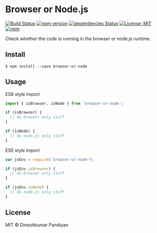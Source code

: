 # Browser or Node.js
[![Build Status](https://travis-ci.org/flexdinesh/browser-or-node.svg?branch=master)](https://travis-ci.org/flexdinesh/browser-or-node)
[![npm version](https://badge.fury.io/js/browser-or-node.svg)](https://www.npmjs.com/package/browser-or-node)
[![dependencies Status](https://david-dm.org/flexdinesh/browser-or-node/status.svg)](https://david-dm.org/flexdinesh/browser-or-node)
[![License: MIT](https://img.shields.io/badge/License-MIT-blue.svg)](https://opensource.org/licenses/MIT)
[![npm](https://img.shields.io/npm/dt/browser-or-node.svg)](https://www.npmjs.com/package/browser-or-node)

Check whether the code is running in the browser or node.js runtime.

## Install

```
$ npm install --save browser-or-node
```

## Usage

ES6 style import
```js
import { isBrowser, isNode } from 'browser-or-node';

if (isBrowser) {
  // do browser only stuff
}

if (isNode) {
  // do node.js only stuff
}

```
ES5 style import
```js
var jsEnv = require('browser-or-node');

if (jsEnv.isBrowser) {
  // do browser only stuff
}

if (jsEnv.isNode) {
  // do node.js only stuff
}

```

## License

MIT © Dineshkumar Pandiyan
